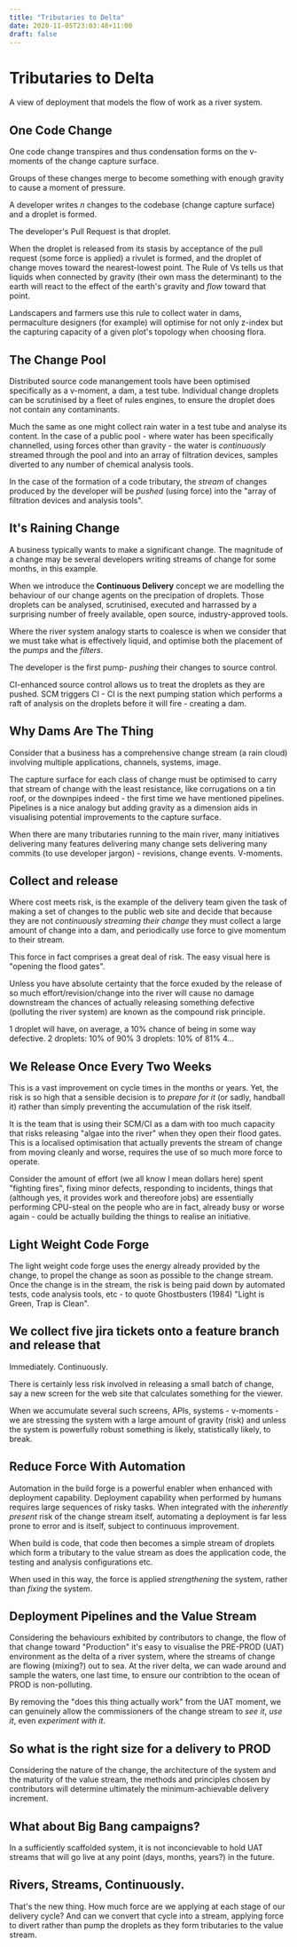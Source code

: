```yaml
---
title: "Tributaries to Delta"
date: 2020-11-05T23:03:48+11:00
draft: false
---
```

# Tributaries to Delta

A view of deployment that models the flow of work as a river system.

## One Code Change

One code change transpires and thus condensation forms on the v-moments of the change capture surface.

Groups of these changes merge to become something with enough gravity to cause a moment of pressure.

A developer writes _n_ changes to the codebase (change capture surface) and a droplet is formed.

The developer's Pull Request is that droplet.

When the droplet is released from its stasis by acceptance of the pull request (some force is applied) a rivulet is formed, and the droplet of change moves toward the nearest-lowest point. The Rule of Vs tells us that liquids when connected by gravity (their own mass the determinant) to the earth will react to the effect of the earth's gravity and _flow_ toward that point.

Landscapers and farmers use this rule to collect water in dams, permaculture designers (for example) will optimise for not only z-index but the capturing capacity of a given plot's topology when choosing flora.

## The Change Pool

Distributed source code manangement tools have been optimised specifically as a v-moment, a dam, a test tube. Individual change droplets can be scrutinised by a fleet of rules engines, to ensure the droplet does not contain any contaminants.

Much the same as one might collect rain water in a test tube and analyse its content. In the case of a public pool - where water has been specifically channelled, using forces other than gravity - the water is _continuously_ streamed through the pool and into an array of filtration devices, samples diverted to any number of chemical analysis tools.

In the case of the formation of a code tributary, the _stream_ of changes produced by the developer will be _pushed_ (using force) into the "array of filtration devices and analysis tools".

## It's Raining Change

A business typically wants to make a significant change. The magnitude of a change may be several developers writing streams of change for some months, in this example.

When we introduce the **Continuous Delivery** concept we are modelling the behaviour of our change agents on the precipation of droplets. Those droplets can be analysed, scrutinised, executed and harrassed by a surprising number of freely available, open source, industry-approved tools.

Where the river system analogy starts to coalesce is when we consider that we must take what is effectively liquid, and optimise both the placement of the _pumps_ and the _filters_.

The developer is the first pump- _pushing_ their changes to source control.

CI-enhanced source control allows us to treat the droplets as they are pushed. SCM triggers CI - CI is the next pumping station which performs a raft of analysis on the droplets before it will fire - creating a dam.

## Why Dams Are The Thing

Consider that a business has a comprehensive change stream (a rain cloud) involving multiple applications, channels, systems, image.

The capture surface for each class of change must be optimised to carry that stream of change with the least resistance, like corrugations on a tin roof, or the downpipes indeed - the first time we have mentioned pipelines. Pipelines is a nice analogy but adding gravity as a dimension aids in visualising potential improvements to the capture surface.

When there are many tributaries running to the main river, many initiatives delivering many features delivering many change sets delivering many commits (to use developer jargon) - revisions, change events. V-moments.

## Collect and release

Where cost meets risk, is the example of the delivery team given the task of making a set of changes to the public web site and decide that because they are not _continuously streaming their change_ they must collect a large amount of change into a dam, and periodically use force to give momentum to their stream.

This force in fact comprises a great deal of risk. The easy visual here is "opening the flood gates".

Unless you have absolute certainty that the force exuded by the release of so much effort/revision/change into the river will cause no damage downstream the chances of actually releasing something defective (polluting the river system) are known as the compound risk principle.

1 droplet will have, on average, a 10% chance of being in some way defective.
2 droplets: 10% of 90%
3 droplets: 10% of 81%
4...

## We Release Once Every Two Weeks

This is a vast improvement on cycle times in the months or years. Yet, the risk is so high that a sensible decision is to _prepare for it_ (or sadly, handball it) rather than simply preventing the accumulation of the risk itself.

It is the team that is using their SCM/CI as a dam with too much capacity that risks releasing "algae into the river" when they open their flood gates. This is a localised optimisation that actually prevents the stream of change from moving cleanly and worse, requires the use of so much more force to operate.

Consider the amount of effort (we all know I mean dollars here) spent "fighting fires", fixing minor defects, responding to incidents, things that (although yes, it provides work and thereofore jobs) are essentially performing CPU-steal on the people who are in fact, already busy or worse again - could be actually building the things to realise an initiative.

## Light Weight Code Forge

The light weight code forge uses the energy already provided by the change, to propel the change as soon as possible to the change stream. Once the change is in the stream, the risk is being paid down by automated tests, code analysis tools, etc - to quote Ghostbusters (1984) "Light is Green, Trap is Clean".

## We collect five jira tickets onto a feature branch and release that

Immediately. Continuously.

There is certainly less risk involved in releasing a small batch of change, say a new screen for the web site that calculates something for the viewer.

When we accumulate several such screens, APIs, systems - v-moments - we are stressing the system with a large amount of gravity (risk) and unless the system is powerfully robust something is likely, statistically likely, to break.

## Reduce Force With Automation

Automation in the build forge is a powerful enabler when enhanced with deployment capability. Deployment capability when performed by humans requires large sequences of risky tasks. When integrated with the _inherently present_ risk of the change stream itself, automating a deployment is far less prone to error and is itself, subject to continuous improvement.

When build is code, that code then becomes a simple stream of droplets which form a tributary to the value stream as does the application code, the testing and analysis configurations etc.

When used in this way, the force is applied _strengthening_ the system, rather than _fixing_ the system.

## Deployment Pipelines and the Value Stream

Considering the behaviours exhibited by contributors to change, the flow of that change toward "Production" it's easy to visualise the PRE-PROD (UAT) environment as the delta of a river system, where the streams of change are flowing (mixing?) out to sea. At the river delta, we can wade around and sample the waters, one last time, to ensure our contribtion to the ocean of PROD is non-polluting.

By removing the "does this thing actually work" from the UAT moment, we can genuinely allow the commissioners of the change stream to _see it_, _use it_, even _experiment with it_.

## So what is the right size for a delivery to PROD

Considering the nature of the change, the architecture of the system and the maturity of the value stream, the methods and principles chosen by contributors will determine ultimately the minimum-achievable delivery increment.

## What about Big Bang campaigns?

In a sufficiently scaffolded system, it is not inconcievable to hold UAT streams that will go live at any point (days, months, years?) in the future.

## Rivers, Streams, Continuously.

That's the new thing. How much force are we applying at each stage of our delivery cycle? And can we convert that cycle into a stream, applying force to divert rather than pump the droplets as they form tributaries to the value stream.
